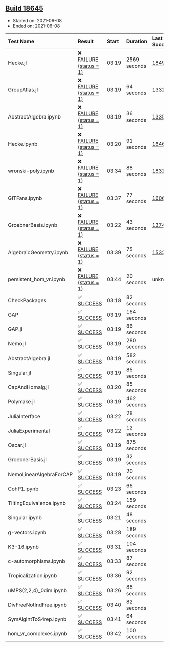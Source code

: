 ## [Build 18645](https://oscarci.mathematik.uni-kl.de/job/oscar/18645/)

* Started on: 2021-06-08
* Ended on: 2021-06-08

| Test Name    | Result | Start | Duration | Last Success | First Failure |
|:-------------|:-------|:------|:---------|:-------------|:--------------|
| Hecke.jl | ❌ [FAILURE (status = 1)](https://oscarci.mathematik.uni-kl.de/job/oscar/18645/artifact/logs/build-18645/Hecke.jl.log) | 03:19 | 2569 seconds | [18490](https://oscarci.mathematik.uni-kl.de/job/oscar/18490/) | [18491](https://oscarci.mathematik.uni-kl.de/job/oscar/18491/) |
| GroupAtlas.jl | ❌ [FAILURE (status = 1)](https://oscarci.mathematik.uni-kl.de/job/oscar/18645/artifact/logs/build-18645/GroupAtlas.jl.log) | 03:19 | 64 seconds | [13311](https://oscarci.mathematik.uni-kl.de/job/oscar/13311/) | [13312](https://oscarci.mathematik.uni-kl.de/job/oscar/13312/) |
| AbstractAlgebra.ipynb | ❌ [FAILURE (status = 1)](https://oscarci.mathematik.uni-kl.de/job/oscar/18645/artifact/logs/build-18645/AbstractAlgebra.ipynb.log) | 03:19 | 36 seconds | [13355](https://oscarci.mathematik.uni-kl.de/job/oscar/13355/) | [13356](https://oscarci.mathematik.uni-kl.de/job/oscar/13356/) |
| Hecke.ipynb | ❌ [FAILURE (status = 1)](https://oscarci.mathematik.uni-kl.de/job/oscar/18645/artifact/logs/build-18645/Hecke.ipynb.log) | 03:20 | 91 seconds | [16463](https://oscarci.mathematik.uni-kl.de/job/oscar/16463/) | [16464](https://oscarci.mathematik.uni-kl.de/job/oscar/16464/) |
| wronski-poly.ipynb | ❌ [FAILURE (status = 1)](https://oscarci.mathematik.uni-kl.de/job/oscar/18645/artifact/logs/build-18645/wronski-poly.ipynb.log) | 03:34 | 88 seconds | [18314](https://oscarci.mathematik.uni-kl.de/job/oscar/18314/) | [18315](https://oscarci.mathematik.uni-kl.de/job/oscar/18315/) |
| GITFans.ipynb | ❌ [FAILURE (status = 1)](https://oscarci.mathematik.uni-kl.de/job/oscar/18645/artifact/logs/build-18645/GITFans.ipynb.log) | 03:37 | 77 seconds | [16068](https://oscarci.mathematik.uni-kl.de/job/oscar/16068/) | [16069](https://oscarci.mathematik.uni-kl.de/job/oscar/16069/) |
| GroebnerBasis.ipynb | ❌ [FAILURE (status = 1)](https://oscarci.mathematik.uni-kl.de/job/oscar/18645/artifact/logs/build-18645/GroebnerBasis.ipynb.log) | 03:22 | 43 seconds | [13748](https://oscarci.mathematik.uni-kl.de/job/oscar/13748/) | [13749](https://oscarci.mathematik.uni-kl.de/job/oscar/13749/) |
| AlgebraicGeometry.ipynb | ❌ [FAILURE (status = 1)](https://oscarci.mathematik.uni-kl.de/job/oscar/18645/artifact/logs/build-18645/AlgebraicGeometry.ipynb.log) | 03:39 | 75 seconds | [15322](https://oscarci.mathematik.uni-kl.de/job/oscar/15322/) | [15323](https://oscarci.mathematik.uni-kl.de/job/oscar/15323/) |
| persistent_hom_vr.ipynb | ❌ [FAILURE (status = 1)](https://oscarci.mathematik.uni-kl.de/job/oscar/18645/artifact/logs/build-18645/persistent_hom_vr.ipynb.log) | 03:44 | 20 seconds | unknown | unknown |
| CheckPackages | ✅ [SUCCESS](https://oscarci.mathematik.uni-kl.de/job/oscar/18645/artifact/logs/build-18645/CheckPackages.log) | 03:18 | 82 seconds |  |  |
| GAP | ✅ [SUCCESS](https://oscarci.mathematik.uni-kl.de/job/oscar/18645/artifact/logs/build-18645/GAP.log) | 03:19 | 164 seconds |  |  |
| GAP.jl | ✅ [SUCCESS](https://oscarci.mathematik.uni-kl.de/job/oscar/18645/artifact/logs/build-18645/GAP.jl.log) | 03:19 | 86 seconds |  |  |
| Nemo.jl | ✅ [SUCCESS](https://oscarci.mathematik.uni-kl.de/job/oscar/18645/artifact/logs/build-18645/Nemo.jl.log) | 03:19 | 280 seconds |  |  |
| AbstractAlgebra.jl | ✅ [SUCCESS](https://oscarci.mathematik.uni-kl.de/job/oscar/18645/artifact/logs/build-18645/AbstractAlgebra.jl.log) | 03:19 | 582 seconds |  |  |
| Singular.jl | ✅ [SUCCESS](https://oscarci.mathematik.uni-kl.de/job/oscar/18645/artifact/logs/build-18645/Singular.jl.log) | 03:19 | 85 seconds |  |  |
| CapAndHomalg.jl | ✅ [SUCCESS](https://oscarci.mathematik.uni-kl.de/job/oscar/18645/artifact/logs/build-18645/CapAndHomalg.jl.log) | 03:20 | 85 seconds |  |  |
| Polymake.jl | ✅ [SUCCESS](https://oscarci.mathematik.uni-kl.de/job/oscar/18645/artifact/logs/build-18645/Polymake.jl.log) | 03:19 | 462 seconds |  |  |
| JuliaInterface | ✅ [SUCCESS](https://oscarci.mathematik.uni-kl.de/job/oscar/18645/artifact/logs/build-18645/JuliaInterface.log) | 03:22 | 28 seconds |  |  |
| JuliaExperimental | ✅ [SUCCESS](https://oscarci.mathematik.uni-kl.de/job/oscar/18645/artifact/logs/build-18645/JuliaExperimental.log) | 03:22 | 12 seconds |  |  |
| Oscar.jl | ✅ [SUCCESS](https://oscarci.mathematik.uni-kl.de/job/oscar/18645/artifact/logs/build-18645/Oscar.jl.log) | 03:19 | 875 seconds |  |  |
| GroebnerBasis.jl | ✅ [SUCCESS](https://oscarci.mathematik.uni-kl.de/job/oscar/18645/artifact/logs/build-18645/GroebnerBasis.jl.log) | 03:19 | 32 seconds |  |  |
| NemoLinearAlgebraForCAP | ✅ [SUCCESS](https://oscarci.mathematik.uni-kl.de/job/oscar/18645/artifact/logs/build-18645/NemoLinearAlgebraForCAP.log) | 03:19 | 20 seconds |  |  |
| CohP1.ipynb | ✅ [SUCCESS](https://oscarci.mathematik.uni-kl.de/job/oscar/18645/artifact/logs/build-18645/CohP1.ipynb.log) | 03:23 | 66 seconds |  |  |
| TiltingEquivalence.ipynb | ✅ [SUCCESS](https://oscarci.mathematik.uni-kl.de/job/oscar/18645/artifact/logs/build-18645/TiltingEquivalence.ipynb.log) | 03:24 | 159 seconds |  |  |
| Singular.ipynb | ✅ [SUCCESS](https://oscarci.mathematik.uni-kl.de/job/oscar/18645/artifact/logs/build-18645/Singular.ipynb.log) | 03:21 | 48 seconds |  |  |
| g-vectors.ipynb | ✅ [SUCCESS](https://oscarci.mathematik.uni-kl.de/job/oscar/18645/artifact/logs/build-18645/g-vectors.ipynb.log) | 03:28 | 189 seconds |  |  |
| K3-16.ipynb | ✅ [SUCCESS](https://oscarci.mathematik.uni-kl.de/job/oscar/18645/artifact/logs/build-18645/K3-16.ipynb.log) | 03:31 | 104 seconds |  |  |
| c-automorphisms.ipynb | ✅ [SUCCESS](https://oscarci.mathematik.uni-kl.de/job/oscar/18645/artifact/logs/build-18645/c-automorphisms.ipynb.log) | 03:33 | 87 seconds |  |  |
| Tropicalization.ipynb | ✅ [SUCCESS](https://oscarci.mathematik.uni-kl.de/job/oscar/18645/artifact/logs/build-18645/Tropicalization.ipynb.log) | 03:36 | 92 seconds |  |  |
| uMPS(2,2,4)_0dim.ipynb | ✅ [SUCCESS](https://oscarci.mathematik.uni-kl.de/job/oscar/18645/artifact/logs/build-18645/uMPS-2-2-4-_0dim.ipynb.log) | 03:26 | 88 seconds |  |  |
| DivFreeNotIndFree.ipynb | ✅ [SUCCESS](https://oscarci.mathematik.uni-kl.de/job/oscar/18645/artifact/logs/build-18645/DivFreeNotIndFree.ipynb.log) | 03:40 | 82 seconds |  |  |
| SymAlgIntToS4rep.ipynb | ✅ [SUCCESS](https://oscarci.mathematik.uni-kl.de/job/oscar/18645/artifact/logs/build-18645/SymAlgIntToS4rep.ipynb.log) | 03:41 | 64 seconds |  |  |
| hom_vr_complexes.ipynb | ✅ [SUCCESS](https://oscarci.mathematik.uni-kl.de/job/oscar/18645/artifact/logs/build-18645/hom_vr_complexes.ipynb.log) | 03:42 | 100 seconds |  |  |
